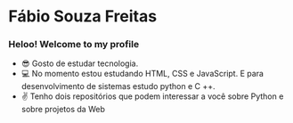 <!--
** ### Hi there 👋 Fabio-sudo-apt/Fabio-sudo-apt** is a ✨ _special_ ✨ repository because its `README.md` (this file) appears on your GitHub profile.

Here are some ideas to get you started:

- 🔭 I’m currently working on ...
- 🌱 I’m currently learning ...
- 👯 I’m looking to collaborate on ...
- 🤔 I’m looking for help with ...
- 💬 Ask me about ...
- 📫 How to reach me: ...
- 😄 Pronouns: ...
- ⚡ Fun fact: ...
-->
# Fábio Souza Freitas


### Heloo! Welcome to my profile

  - 😎 Gosto de estudar tecnologia.
  - 💻 No momento estou estudando HTML, CSS e JavaScript. E para desenvolvimento de sistemas estudo python e C ++.
  - ✌ Tenho dois repositórios que podem interessar a você sobre Python e sobre projetos da Web
